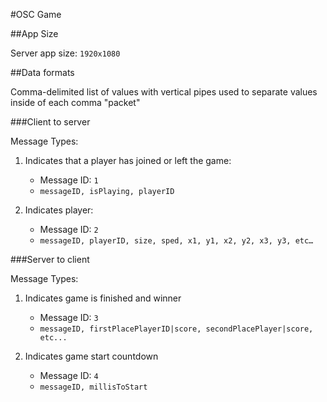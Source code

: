#OSC Game

##App Size

Server app size: `1920x1080`

##Data formats

Comma-delimited list of values with vertical pipes used to separate values inside of each comma "packet"

###Client to server

Message Types:

1. Indicates that a player has joined or left the game:
	- Message ID: `1`
	- `messageID, isPlaying, playerID`
	
2. Indicates player: 
	- Message ID: `2`
	- `messageID, playerID, size, sped, x1, y1, x2, y2, x3, y3, etc…`

###Server to client

Message Types:

1. Indicates game is finished and winner
	- Message ID: `3`
	- `messageID, firstPlacePlayerID|score, secondPlacePlayer|score, etc...`
	
2. Indicates game start countdown
	- Message ID: `4`
	- `messageID, millisToStart`


